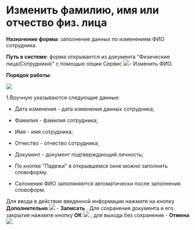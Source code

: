 ﻿# Изменить фамилию, имя или отчество физ. лица


**Назначение формы**: заполнение данных по изменениям ФИО сотрудника.

**Путь в системе**: форма открывается из документа “Физические лица(Сотрудники)” с помощью опции Сервис ![](topic:Com.AddFiles.Buttons.Btn_Services.png)- Изменить ФИО.

**Порядок работы**:

![](topic:.НСИ.AddFiles.Screenshot_11714.jpg)

1.Вручную указываются следующие данные:

* Дата изменения - дата изменения данных сотрудника;
* Фамилия - фамилия сотрудника;
* Имя - имя сотрудника;
* Отчество - отчество сотрудника;
* Документ - документ подтверждающий личность;

* По кнопке "Падежи" в открывшемся окне можно заполнить словоформу.

* Склонения ФИО заполяняются автоматически после заполнения словоформ.


Для ввода в действие введенной информации нажмите на кнопку **Дополнительно** ![](topic:.НСИ.AddFiles.Btn_OK.png) - **Записать** .
Для сохранения документа и его закрытия нажмите кнопку **ОК**  ![](topic:.НСИ.AddFiles.Btn_Post.png) , для выхода без сохранения  -  **Отмена**![](topic:.НСИ.AddFiles.BtnCloseCancel.png).